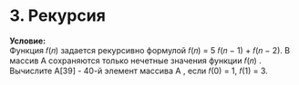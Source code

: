 # 3. Рекурсия

**Условие:**  
Функция 𝑓(𝑛) задается рекурсивно формулой 𝑓(𝑛) = 5 𝑓(𝑛 − 1) + 𝑓(𝑛 − 2).
В массив А сохраняются только нечетные значения
функции
𝑓(𝑛) .
Вычислите А[39] - 40-й элемент массива А , если 𝑓(0) = 1, 𝑓(1) = 3.
